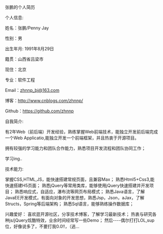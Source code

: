 张鹏的个人简历

个人信息:

姓名：张鹏/Penny Jay

性别：男

出生年月: 1991年8月29日

籍贯：山西省吕梁市

现住：北京

专业：软件工程

Email：zhnnp_bj@163.com

博客：http://www.cnblogs.com/zhnnp/

Github：https://github.com/zhnnp

自我简介:

有2年Web（前后端）开发经验，熟练掌握Web前端技术，能独立开发前后端完成一个Web Applicatio,能独立开发一个前端框架，并且热衷于开源项目。

拥有较强的学习能力和团队合作能力，熟悉项目开发流程和团队协同工作；

学习ing..

技术能力:

掌握CSS,HTML,JS，能快速搭建常规页面，且兼容Max；
熟悉Html5+Css3,能快速搭建H5页面；
熟悉jQuery等常用类库，能够使用jQuery快速搭建并开发项目；
熟悉响应式，自适应，瀑布流等网页布局模式；
熟悉Java语言，了解JavaEE开发模式，有面向对象的开发思想，熟悉Jsp，Json，aJax，了解Structs，Spring等后端架构；
熟悉Sql语言，能够熟练操作数据库；

兴趣爱好：
喜欢逛开源社区，分享技术博客，了解学习最新技术；
热衷与研究各种js/jQuery炫酷特效，业余时间经常写一些Demo；
然后----偶尔打打LOL,sup位，好像说多了，不要打我0.0!!，（逃...






